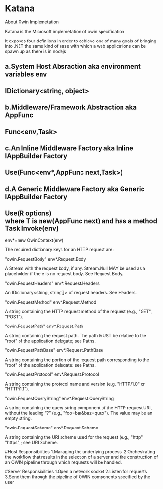 # Katana
About Owin Implemetation

Katana is the Microsoft implemetation of owin specification

It exposes four definiions in order to achieve one of many goals of bringing into .NET the same kind of ease with which a web applications can be spawn up as there is in nodejs

a.System Host Absraction aka environment variables env
---------------------------
IDictionary<string, object>
---------------------------

b.Middleware/Framework Abstraction aka AppFunc
---------------------------
Func<env,Task>
---------------------------

c.An Inline Middleware Factory aka Inline IAppBuilder Factory
---------------------------
Use(Func<env*,AppFunc next,Task>)
---------------------------
d.A Generic Middleware Factory aka Generic IAppBuilder Factory
---------------------------
Use<T>(R options)  
where T is new(AppFunc next) and has a method
Task Invoke(env)
---------------------------

env*=new OwinContext(env)

The required dictionary keys for an HTTP request are:


"owin.RequestBody"  env*.Request.Body

A Stream with the request body, if any. Stream.Null MAY be used as a placeholder if there is no request body. See Request Body.

"owin.RequestHeaders"  env*.Request.Headers

An IDictionary<string, string[]> of request headers. See Headers.

"owin.RequestMethod"  env*.Request.Method

A string containing the HTTP request method of the request (e.g., "GET", "POST").

"owin.RequestPath"  env*.Request.Path

A string containing the request path. The path MUST be relative to the "root" of the application delegate; see Paths.

"owin.RequestPathBase" env*.Request.PathBase

A string containing the portion of the request path corresponding to the "root" of the application delegate; see Paths.

"owin.RequestProtocol"  env*.Request.Protocol

A string containing the protocol name and version (e.g. "HTTP/1.0" or "HTTP/1.1").

"owin.RequestQueryString"  env*.Request.QueryString

A string containing the query string component of the HTTP request URI, without the leading “?” (e.g., "foo=bar&baz=quux"). The value may be an empty string.

"owin.RequestScheme"  env*.Request.Scheme

A string containing the URI scheme used for the request (e.g., "http", "https"); see URI Scheme.


#Host Responsibilities
1.Managing the underlying process.
2.Orchestrating the workflow that results in the selection of a server and the construction of an OWIN pipeline through which requests will be handled.

#Server Responsibilities
1.Open a network socket
2.Listen for requests
3.Send them through the pipeline of OWIN components specified by the user 


